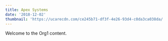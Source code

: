 ```yaml
---
title: Apex Systems
date: '2018-12-02'
thumbnail: 'https://ucarecdn.com/ce245b71-df3f-4e26-93d4-c0da3ca038da/'
---
```


Welcome to the Org1 content.
